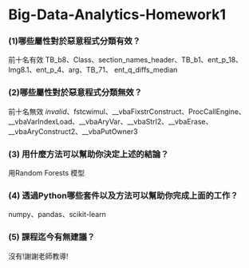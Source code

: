 # Big-Data-Analytics-Homework1

### (1)哪些屬性對於惡意程式分類有效？

前十名有效
TB_b8、Class、section_names_header、TB_b1、ent_p_18、Img8.1、ent_p_4、arg、TB_71、	ent_q_diffs_median

### (2)哪些屬性對於惡意程式分類無效？

前十名無效
*invalid*、fstcwimul、__vbaFixstrConstruct、ProcCallEngine、__vbaVarIndexLoad、__vbaAryVar、__vbaStrI2、__vbaErase、__vbaAryConstruct2、__vbaPutOwner3

### (3) 用什麼方法可以幫助你決定上述的結論？

用Random Forests 模型

### (4) 透過Python哪些套件以及方法可以幫助你完成上面的工作？

numpy、pandas、scikit-learn

### (5) 課程迄今有無建議？
沒有!謝謝老師教導!